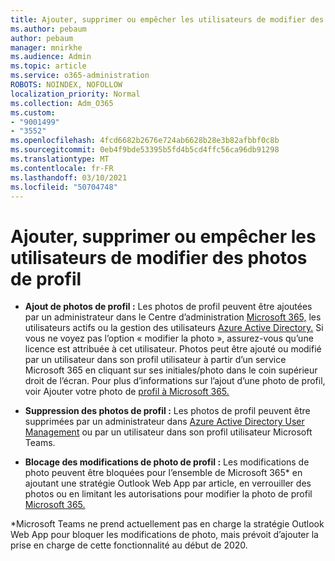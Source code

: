 ```yaml
---
title: Ajouter, supprimer ou empêcher les utilisateurs de modifier des photos de profil
ms.author: pebaum
author: pebaum
manager: mnirkhe
ms.audience: Admin
ms.topic: article
ms.service: o365-administration
ROBOTS: NOINDEX, NOFOLLOW
localization_priority: Normal
ms.collection: Adm_O365
ms.custom:
- "9001499"
- "3552"
ms.openlocfilehash: 4fcd6682b2676e724ab6628b28e3b82afbbf0c8b
ms.sourcegitcommit: 0eb4f9bde53395b5fd4b5cd4ffc56ca96db91298
ms.translationtype: MT
ms.contentlocale: fr-FR
ms.lasthandoff: 03/10/2021
ms.locfileid: "50704748"
---
```

# <a name="add-remove-or-prevent-users-from-changing-profile-photos"></a>Ajouter, supprimer ou empêcher les utilisateurs de modifier des photos de profil

- **Ajout de photos de profil :** Les photos de profil peuvent être ajoutées par un administrateur dans le Centre d’administration [Microsoft 365,](https://admin.microsoft.com/Adminportal/Home?source=applauncher#/users) les utilisateurs actifs ou la gestion des utilisateurs [Azure Active Directory.](https://portal.azure.com/#blade/Microsoft_AAD_IAM/UsersManagementMenuBlade/AllUsers)  Si vous ne voyez pas l’option « modifier la photo », assurez-vous qu’une licence est attribuée à cet utilisateur. Photos peut être ajouté ou modifié par un utilisateur dans son profil utilisateur à partir d’un service Microsoft 365 en cliquant sur ses initiales/photo dans le coin supérieur droit de l’écran. Pour plus d’informations sur l’ajout d’une photo de profil, voir Ajouter votre photo de [profil à Microsoft 365.](https://support.office.com/article/add-your-profile-photo-to-office-365-2eaf93fd-b3f1-43b9-9cdc-bdcd548435b7)

- **Suppression des photos de profil :** Les photos de profil peuvent être supprimées par un administrateur dans [Azure Active Directory User Management](https://portal.azure.com/#blade/Microsoft_AAD_IAM/UsersManagementMenuBlade/AllUsers) ou par un utilisateur dans son profil utilisateur Microsoft Teams.

- **Blocage des modifications de photo de profil :** Les modifications de photo peuvent être bloquées pour l’ensemble de Microsoft 365* en ajoutant une stratégie Outlook Web App par article, en verrouiller des photos ou en limitant les autorisations pour modifier la photo de profil [Microsoft 365.](https://answers.microsoft.com/msoffice/forum/msoffice_o365admin-mso_dep365-mso_o365b/locking-photos-or-restricting-permissions-to/1d19ae4f-de5d-4c3d-a0ad-4b8b8ac32e3d)

*Microsoft Teams ne prend actuellement pas en charge la stratégie Outlook Web App pour bloquer les modifications de photo, mais prévoit d’ajouter la prise en charge de cette fonctionnalité au début de 2020.
